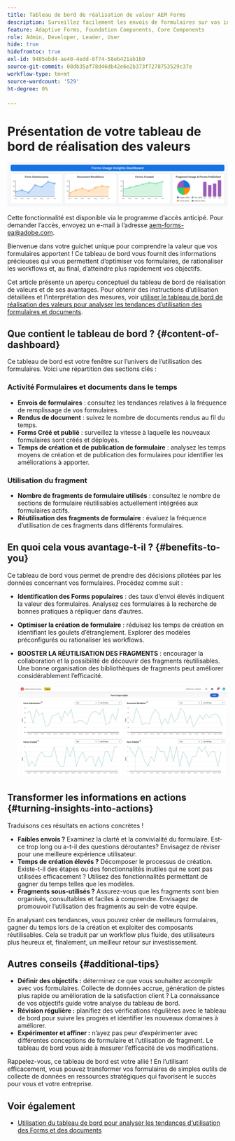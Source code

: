 ```yaml
---
title: Tableau de bord de réalisation de valeur AEM Forms
description: Surveillez facilement les envois de formulaires sur vos instances AEM Forms avec un tableau de bord de suivi intuitif.
feature: Adaptive Forms, Foundation Components, Core Components
role: Admin, Developer, Leader, User
hide: true
hidefromtoc: true
exl-id: 9405ebd4-ae40-4edd-8f74-58eb421ab1b9
source-git-commit: 08db35af78d46db42e6e2b373f7278753529c37e
workflow-type: tm+mt
source-wordcount: '529'
ht-degree: 0%

---
```


# Présentation de votre tableau de bord de réalisation des valeurs

![Tableau de bord de réalisation de la valeur](/help/edge/docs/forms/universal-editor/assets/forms-insights-banner.svg)


<span class="preview"> Cette fonctionnalité est disponible via le programme d’accès anticipé. Pour demander l’accès, envoyez un e-mail à l’adresse aem-forms-ea@adobe.com. <span>


Bienvenue dans votre guichet unique pour comprendre la valeur que vos formulaires apportent ! Ce tableau de bord vous fournit des informations précieuses qui vous permettent d’optimiser vos formulaires, de rationaliser les workflows et, au final, d’atteindre plus rapidement vos objectifs.

Cet article présente un aperçu conceptuel du tableau de bord de réalisation de valeurs et de ses avantages. Pour obtenir des instructions d’utilisation détaillées et l’interprétation des mesures, voir [utiliser le tableau de bord de réalisation des valeurs pour analyser les tendances d’utilisation des formulaires et documents](/help/forms/using-the-value-realization-dashboard.md).


## Que contient le tableau de bord ? {#content-of-dashboard}

Ce tableau de bord est votre fenêtre sur l’univers de l’utilisation des formulaires. Voici une répartition des sections clés :


### Activité Formulaires et documents dans le temps

* **Envois de formulaires** : consultez les tendances relatives à la fréquence de remplissage de vos formulaires.
* **Rendus de document** : suivez le nombre de documents rendus au fil du temps.
* **Forms Créé et publié** : surveillez la vitesse à laquelle les nouveaux formulaires sont créés et déployés.
* **Temps de création et de publication de formulaire** : analysez les temps moyens de création et de publication des formulaires pour identifier les améliorations à apporter.

### Utilisation du fragment

* **Nombre de fragments de formulaire utilisés** : consultez le nombre de sections de formulaire réutilisables actuellement intégrées aux formulaires actifs.
* **Réutilisation des fragments de formulaire** : évaluez la fréquence d’utilisation de ces fragments dans différents formulaires.


## En quoi cela vous avantage-t-il ? {#benefits-to-you}

Ce tableau de bord vous permet de prendre des décisions pilotées par les données concernant vos formulaires. Procédez comme suit :

* **Identification des Forms populaires** : des taux d’envoi élevés indiquent la valeur des formulaires. Analysez ces formulaires à la recherche de bonnes pratiques à répliquer dans d’autres.
* **Optimiser la création de formulaire** : réduisez les temps de création en identifiant les goulets d’étranglement. Explorer des modèles préconfigurés ou rationaliser les workflows.
* **BOOSTER LA RÉUTILISATION DES FRAGMENTS** : encourager la collaboration et la possibilité de découvrir des fragments réutilisables. Une bonne organisation des bibliothèques de fragments peut améliorer considérablement l’efficacité.

  ![tableau de bord de réalisation des valeurs](/help/forms/assets/forms-usage-insights.png)


## Transformer les informations en actions {#turning-insights-into-actions}

Traduisons ces résultats en actions concrètes !

* **Faibles envois ?** Examinez la clarté et la convivialité du formulaire. Est-ce trop long ou a-t-il des questions déroutantes? Envisagez de réviser pour une meilleure expérience utilisateur.
* **Temps de création élevés ?** Décomposer le processus de création. Existe-t-il des étapes ou des fonctionnalités inutiles qui ne sont pas utilisées efficacement ? Utilisez des fonctionnalités permettant de gagner du temps telles que les modèles.
* **Fragments sous-utilisés ?** Assurez-vous que les fragments sont bien organisés, consultables et faciles à comprendre. Envisagez de promouvoir l’utilisation des fragments au sein de votre équipe.

En analysant ces tendances, vous pouvez créer de meilleurs formulaires, gagner du temps lors de la création et exploiter des composants réutilisables. Cela se traduit par un workflow plus fluide, des utilisateurs plus heureux et, finalement, un meilleur retour sur investissement.

## Autres conseils {#additional-tips}

* **Définir des objectifs :** déterminez ce que vous souhaitez accomplir avec vos formulaires. Collecte de données accrue, génération de pistes plus rapide ou amélioration de la satisfaction client ? La connaissance de vos objectifs guide votre analyse du tableau de bord.
* **Révision régulière :** planifiez des vérifications régulières avec le tableau de bord pour suivre les progrès et identifier les nouveaux domaines à améliorer.
* **Expérimenter et affiner :** n’ayez pas peur d’expérimenter avec différentes conceptions de formulaire et l’utilisation de fragment. Le tableau de bord vous aide à mesurer l’efficacité de vos modifications.

Rappelez-vous, ce tableau de bord est votre allié ! En l’utilisant efficacement, vous pouvez transformer vos formulaires de simples outils de collecte de données en ressources stratégiques qui favorisent le succès pour vous et votre entreprise.

## Voir également

* [Utilisation du tableau de bord pour analyser les tendances d’utilisation des Forms et des documents](/help/forms/using-the-value-realization-dashboard.md)